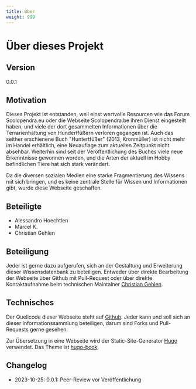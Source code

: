 ```yaml
---
title: Über
weight: 999
---
```


# Über dieses Projekt

## Version

0.0.1

## Motivation

Dieses Projekt ist entstanden, weil einst wertvolle Resourcen wie das Forum Scolopendra.eu oder die Webseite Scolopendra.be ihren Dienst eingestellt haben, und viele der dort gesammelten Informationen über die Terrarienhaltung von Hundertfüßern verloren gegangen ist. Auch das seither erschienene Buch "Huntertfüßer" (2013, Kronmüller) ist nicht mehr im Handel erhältlich, eine Neuauflage zum aktuellen Zeitpunkt nicht absehbar. Weiterhin sind seit der Veröffentlichung des Buches viele neue Erkenntnisse gewonnen worden, und die Arten der aktuell im Hobby befindlichen Tiere hat sich stark verändert.  

Da die diversen sozialen Medien eine starke Fragmentierung des Wissens mit sich bringen, und es keine zentrale Stelle für Wissen und Informationen gibt, wurde diese Webseite geschaffen.

## Beteiligte

- Alessandro Hoechtlen
- Marcel K.
- Christian Gehlen

## Beteiligung

Jeder ist gerne dazu aufgerufen, sich an der Gestaltung und Erweiterung dieser Wissensdatenbank zu beteiligen. Entweder über direkte Bearbeitung der Webseite über Github mit Pull-Request oder über direkte Kontaktaufnahme beim technischen Maintainer [Christian Gehlen](mailto:chr.schmitz01@gmail.com).

## Technisches 

Der Quellcode dieser Webseite steht auf [Github](https://github.com/christhulhu/acab). Jeder kann und soll sich an dieser Informationssammlung beteiligen, darum sind Forks und Pull-Requests gerne gesehen.

Zur Übersetzung in eine Webseite wird der Static-Site-Generator [Hugo](https://gohugo.io) verwendet. Das Theme ist [hugo-book](https://github.com/alex-shpak/hugo-book).

## Changelog

* 2023-10-25: 0.0.1: Peer-Review vor Veröffentlichung
